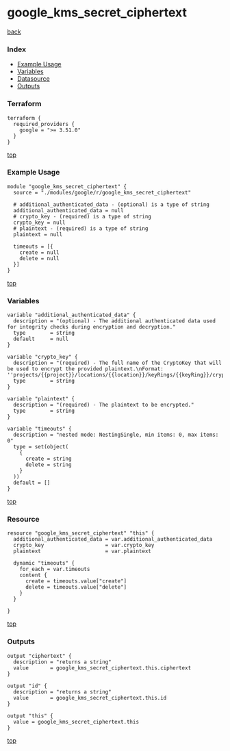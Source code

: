 # google_kms_secret_ciphertext

[back](../google.md)

### Index

- [Example Usage](#example-usage)
- [Variables](#variables)
- [Datasource](#datasource)
- [Outputs](#outputs)

### Terraform

```hcl
terraform {
  required_providers {
    google = ">= 3.51.0"
  }
}
```

[top](#index)

### Example Usage

```hcl
module "google_kms_secret_ciphertext" {
  source = "./modules/google/r/google_kms_secret_ciphertext"

  # additional_authenticated_data - (optional) is a type of string
  additional_authenticated_data = null
  # crypto_key - (required) is a type of string
  crypto_key = null
  # plaintext - (required) is a type of string
  plaintext = null

  timeouts = [{
    create = null
    delete = null
  }]
}
```

[top](#index)

### Variables

```hcl
variable "additional_authenticated_data" {
  description = "(optional) - The additional authenticated data used for integrity checks during encryption and decryption."
  type        = string
  default     = null
}

variable "crypto_key" {
  description = "(required) - The full name of the CryptoKey that will be used to encrypt the provided plaintext.\nFormat: ''projects/{{project}}/locations/{{location}}/keyRings/{{keyRing}}/cryptoKeys/{{cryptoKey}}''"
  type        = string
}

variable "plaintext" {
  description = "(required) - The plaintext to be encrypted."
  type        = string
}

variable "timeouts" {
  description = "nested mode: NestingSingle, min items: 0, max items: 0"
  type = set(object(
    {
      create = string
      delete = string
    }
  ))
  default = []
}
```

[top](#index)

### Resource

```hcl
resource "google_kms_secret_ciphertext" "this" {
  additional_authenticated_data = var.additional_authenticated_data
  crypto_key                    = var.crypto_key
  plaintext                     = var.plaintext

  dynamic "timeouts" {
    for_each = var.timeouts
    content {
      create = timeouts.value["create"]
      delete = timeouts.value["delete"]
    }
  }

}
```

[top](#index)

### Outputs

```hcl
output "ciphertext" {
  description = "returns a string"
  value       = google_kms_secret_ciphertext.this.ciphertext
}

output "id" {
  description = "returns a string"
  value       = google_kms_secret_ciphertext.this.id
}

output "this" {
  value = google_kms_secret_ciphertext.this
}
```

[top](#index)